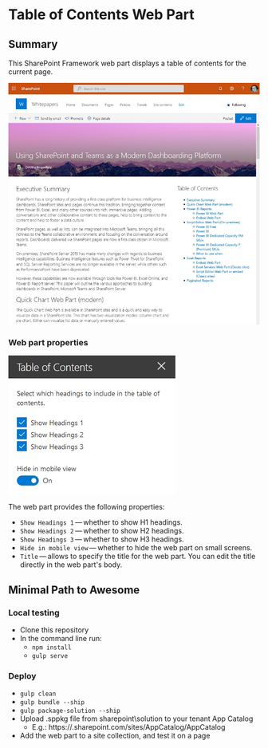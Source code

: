 # Table of Contents Web Part

## Summary
This SharePoint Framework web part displays a table of contents for the current page.

![web part preview](./assets/table-of-contents-display.jpg)

### Web part properties

![web part properties](./assets/table-of-contents-properties.jpg)

The web part provides the following properties:
- `Show Headings 1`&thinsp;&mdash;&thinsp;whether to show H1 headings.
- `Show Headings 2`&thinsp;&mdash;&thinsp;whether to show H2 headings.
- `Show Headings 3`&thinsp;&mdash;&thinsp;whether to show H3 headings.
- `Hide in mobile view`&thinsp;&mdash;&thinsp;whether to hide the web part on small screens.
- `Title`&thinsp;&mdash;&thinsp;allows to specify the title for the web part. You can edit the title directly in the web part's body.

## Minimal Path to Awesome
### Local testing
- Clone this repository
- In the command line run:
  - `npm install`
  - `gulp serve`

### Deploy
- `gulp clean`
- `gulp bundle --ship`
- `gulp package-solution --ship`
- Upload .sppkg file from sharepoint\solution to your tenant App Catalog
  - E.g.: https://<tenant>.sharepoint.com/sites/AppCatalog/AppCatalog
- Add the web part to a site collection, and test it on a page
